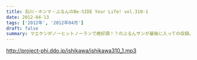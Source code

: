 ```yaml
---
title: 石川・ホンマ・ぶるんのBe-SIDE Your Life! vol.310-1
date: 2012-04-13
tags: ['2012年', '2012年04月']
draft: false
summary: マエケンがノーヒットノーランで絶好調！？のぶるんサンが最後に入っての収録。ホンマ・ビーチ・ナマエは、本番前にまたもやのオッサンそろってのアイドル論議。３０オーバーたちがしてやられている！ＮＡＭＡＥ
---
```


http://project-phi.ddo.jp/ishikawa/ishikawa310_1.mp3
